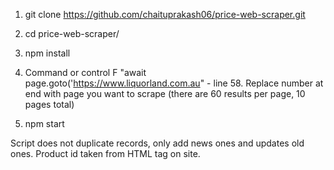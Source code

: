 1) git clone https://github.com/chaituprakash06/price-web-scraper.git

2) cd price-web-scraper/

3) npm install

4) Command or control F "await page.goto('https://www.liquorland.com.au" - line 58. Replace number at end with page you want to scrape (there are 60 results per page, 10 pages total)

5) npm start

Script does not duplicate records, only add news ones and updates old ones. Product id taken from HTML tag on site.